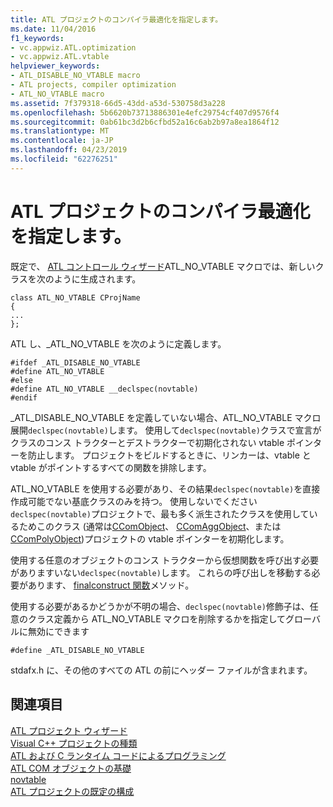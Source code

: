```yaml
---
title: ATL プロジェクトのコンパイラ最適化を指定します。
ms.date: 11/04/2016
f1_keywords:
- vc.appwiz.ATL.optimization
- vc.appwiz.ATL.vtable
helpviewer_keywords:
- ATL_DISABLE_NO_VTABLE macro
- ATL projects, compiler optimization
- ATL_NO_VTABLE macro
ms.assetid: 7f379318-66d5-43dd-a53d-530758d3a228
ms.openlocfilehash: 5b6620b73713886301e4efc29754cf407d9576f4
ms.sourcegitcommit: 0ab61bc3d2b6cfbd52a16c6ab2b97a8ea1864f12
ms.translationtype: MT
ms.contentlocale: ja-JP
ms.lasthandoff: 04/23/2019
ms.locfileid: "62276251"
---
```

# <a name="specifying-compiler-optimization-for-an-atl-project"></a>ATL プロジェクトのコンパイラ最適化を指定します。

既定で、 [ATL コントロール ウィザード](../../atl/reference/atl-control-wizard.md)ATL_NO_VTABLE マクロでは、新しいクラスを次のように生成されます。

```
class ATL_NO_VTABLE CProjName
{
...
};
```

ATL し、_ATL_NO_VTABLE を次のように定義します。

```
#ifdef _ATL_DISABLE_NO_VTABLE
#define ATL_NO_VTABLE
#else
#define ATL_NO_VTABLE __declspec(novtable)
#endif
```

_ATL_DISABLE_NO_VTABLE を定義していない場合、ATL_NO_VTABLE マクロ展開`declspec(novtable)`します。 使用して`declspec(novtable)`クラスで宣言がクラスのコンス トラクターとデストラクターで初期化されない vtable ポインターを防止します。 プロジェクトをビルドするときに、リンカーは、vtable と vtable がポイントするすべての関数を排除します。

ATL_NO_VTABLE を使用する必要があり、その結果`declspec(novtable)`を直接作成可能でない基底クラスのみを持つ。 使用しないでください`declspec(novtable)`プロジェクトで、最も多く派生されたクラスを使用しているためこのクラス (通常は[CComObject](../../atl/reference/ccomobject-class.md)、 [CComAggObject](../../atl/reference/ccomaggobject-class.md)、または[CComPolyObject](../../atl/reference/ccompolyobject-class.md))プロジェクトの vtable ポインターを初期化します。

使用する任意のオブジェクトのコンス トラクターから仮想関数を呼び出す必要がありますいない`declspec(novtable)`します。 これらの呼び出しを移動する必要があります、 [finalconstruct 関数](ccomobjectrootex-class.md#finalconstruct)メソッド。

使用する必要があるかどうかが不明の場合、`declspec(novtable)`修飾子は、任意のクラス定義から ATL_NO_VTABLE マクロを削除するかを指定してグローバルに無効にできます

```
#define _ATL_DISABLE_NO_VTABLE
```

stdafx.h に、その他のすべての ATL の前にヘッダー ファイルが含まれます。

## <a name="see-also"></a>関連項目

[ATL プロジェクト ウィザード](../../atl/reference/atl-project-wizard.md)<br/>
[Visual C++ プロジェクトの種類](../../build/reference/visual-cpp-project-types.md)<br/>
[ATL および C ランタイム コードによるプログラミング](../../atl/programming-with-atl-and-c-run-time-code.md)<br/>
[ATL COM オブジェクトの基礎](../../atl/fundamentals-of-atl-com-objects.md)<br/>
[novtable](../../cpp/novtable.md)<br/>
[ATL プロジェクトの既定の構成](../../atl/reference/default-atl-project-configurations.md)
